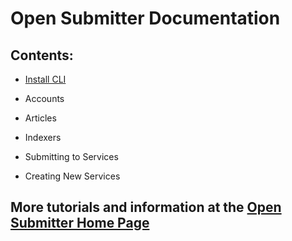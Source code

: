 # Open Submitter Documentation

## Contents:
- [Install CLI][f159407d]
- Accounts
- Articles
- Indexers
- Submitting to Services
- Creating New Services

  [489d3415]: prerequisites.md "Open Submitter Prerequisites"
  [f159407d]: install-cli.md "Open Submitter CLI Install"


## More tutorials and information at the [Open Submitter Home Page][76d3e968]

  [76d3e968]: http://opensubmitter.org/ "Free and open source backlinking software app."
